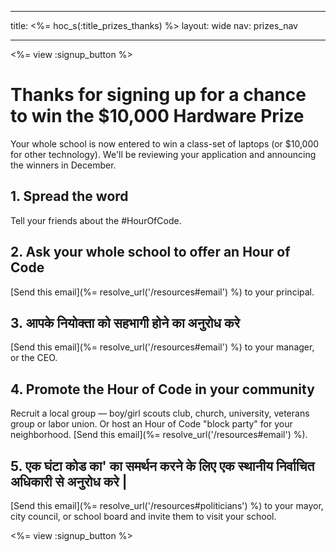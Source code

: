 * * *

title: <%= hoc_s(:title_prizes_thanks) %> layout: wide nav: prizes_nav

* * *

<%= view :signup_button %>

# Thanks for signing up for a chance to win the $10,000 Hardware Prize

Your whole school is now entered to win a class-set of laptops (or $10,000 for other technology). We'll be reviewing your application and announcing the winners in December.

## 1. Spread the word

Tell your friends about the #HourOfCode.

## 2. Ask your whole school to offer an Hour of Code

[Send this email](%= resolve_url('/resources#email') %) to your principal.

## 3. आपके नियोक्ता को सहभागी होने का अनुरोध करे

[Send this email](%= resolve_url('/resources#email') %) to your manager, or the CEO.

## 4. Promote the Hour of Code in your community

Recruit a local group — boy/girl scouts club, church, university, veterans group or labor union. Or host an Hour of Code "block party" for your neighborhood. [Send this email](%= resolve_url('/resources#email') %).

## 5. एक घंटा कोड का' का समर्थन करने के लिए एक स्थानीय निर्वाचित अधिकारी से अनुरोध करे |

[Send this email](%= resolve_url('/resources#politicians') %) to your mayor, city council, or school board and invite them to visit your school.

<%= view :signup_button %>
